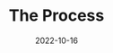 ---
title: "The Process"
layout: PostLayout
date: 2022-10-16
order: 2
direction:
img: "/workshop.jpg"
caption: "Studio - 2021 - Dieter Brehm"
link: "dieterbrehm.com"
---